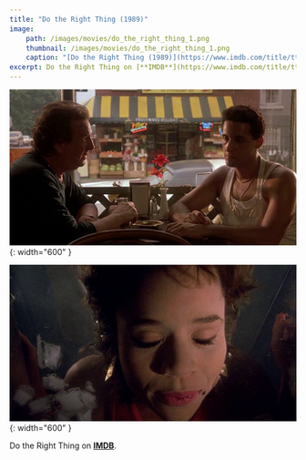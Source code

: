 ```yaml
---
title: "Do the Right Thing (1989)"
image:
    path: /images/movies/do_the_right_thing_1.png
    thumbnail: /images/movies/do_the_right_thing_1.png
    caption: "[Do the Right Thing (1989)](https://www.imdb.com/title/tt0097216/)"
excerpt: Do the Right Thing on [**IMDB**](https://www.imdb.com/title/tt0097216/).
---
```



![alt text](/images/movies/do_the_right_thing_2.png "Title"){: width="600" }

![alt text](/images/movies/do_the_right_thing_3.png "Title"){: width="600" }


Do the Right Thing on [**IMDB**](https://www.imdb.com/title/tt0097216/).

